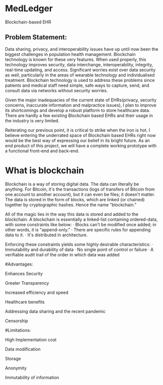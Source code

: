 # MedLedger
Blockchain-based EHR

## Problem Statement:
Data sharing, privacy, and interoperability issues have up until now been the biggest challenges in population health management. Blockchain technology is known for these very features. When used properly, this technology improves security, data interchange, interoperability, integrity, real-time updating, and access. Significant worries exist over data security as well, particularly in the areas of wearable technology and individualised treatment. Blockchain technology is used to address these problems since patients and medical staff need simple, safe ways to capture, send, and consult data via networks without security worries.

Given the major inadequacies of the current state of EHRs(privacy, security concerns, inaccurate information and malpractice issues), I plan to improve its shortcomings and develop a robust platform to store healthcare data. There are hardly a few existing Blockchain based EHRs and their usage in the industry is very limited.

Reiterating our previous point, it is critical to strike when the iron is hot. I believe entering the underrated space of Blockchain based EHRs right now would be the best way of expressing our belief in its bright future. As an end product of this project, we will have a complete working prototype with a functional front-end and back-end.

# What is blockchain
Blockchain is a way of storing digital data. The data can literally be anything. For Bitcoin, it's the transactions (logs of transfers of Bitcoin from one account to another account), but it can even be files; it doesn't matter. The data is stored in the form of blocks, which are linked (or chained) together by cryptographic hashes. Hence the name "blockchain."

All of the magic lies in the way this data is stored and added to the blockchain. A blockchain is essentially a linked-list containing ordered-data, with some
constraints like below:
·         Blocks can't be modified once added; in other words, it is "append-only."
·         There are specific rules for appending data to it.
·         It's distributed in architecture.

Enforcing these constraints yields some highly desirable characteristics:
·         Immutability and durability of data
·         No single point of control or failure
·         A verifiable audit trail of the order in which data was added

#Advantages:

Enhances Security

Greater Transparency

Increased efficiency and speed

Healthcare benefits

Addressing data sharing and the recent pandemic

Censorship

#Limitations:

High Implementation cost

Data modification

Storage

Anonymity

Immutability of information



